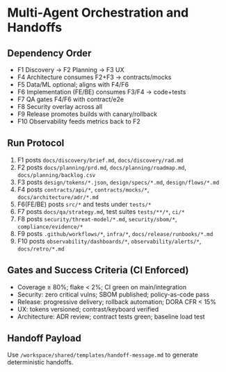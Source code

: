 # Multi-Agent Orchestration and Handoffs

## Dependency Order
- F1 Discovery → F2 Planning → F3 UX
- F4 Architecture consumes F2+F3 → contracts/mocks
- F5 Data/ML optional; aligns with F4/F6
- F6 Implementation (FE/BE) consumes F3/F4 → code+tests
- F7 QA gates F4/F6 with contract/e2e
- F8 Security overlay across all
- F9 Release promotes builds with canary/rollback
- F10 Observability feeds metrics back to F2

## Run Protocol
1. F1 posts `docs/discovery/brief.md`, `docs/discovery/rad.md`
2. F2 posts `docs/planning/prd.md`, `docs/planning/roadmap.md`, `docs/planning/backlog.csv`
3. F3 posts `design/tokens/*.json`, `design/specs/*.md`, `design/flows/*.md`
4. F4 posts `contracts/api/*`, `contracts/mocks/*`, `docs/architecture/adr/*.md`
5. F6(FE/BE) posts `src/*` and tests under `tests/*`
6. F7 posts `docs/qa/strategy.md`, test suites `tests/**/*`, `ci/*`
7. F8 posts `security/threat-model/*.md`, `security/sbom/*`, `compliance/evidence/*`
8. F9 posts `.github/workflows/*`, `infra/*`, `docs/release/runbooks/*.md`
9. F10 posts `observability/dashboards/*`, `observability/alerts/*`, `docs/retro/*.md`

## Gates and Success Criteria (CI Enforced)
- Coverage ≥ 80%; flake < 2%; CI green on main/integration
- Security: zero critical vulns; SBOM published; policy-as-code pass
- Release: progressive delivery; rollback automation; DORA CFR < 15%
- UX: tokens versioned; contrast/keyboard verified
- Architecture: ADR review; contract tests green; baseline load test

## Handoff Payload
Use `/workspace/shared/templates/handoff-message.md` to generate deterministic handoffs.


